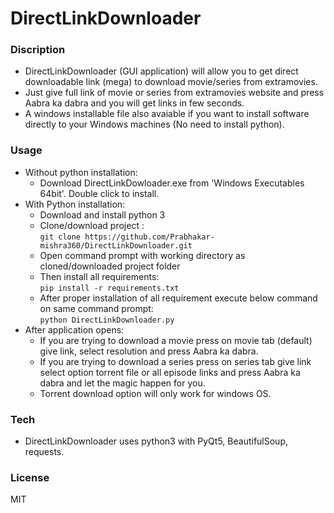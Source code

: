 # DirectLinkDownloader

### Discription
- DirectLinkDownloader (GUI application) will allow you to get direct downloadable link (mega) to download movie/series from extramovies.
- Just give full link of movie or series from extramovies website and press Aabra ka dabra and you will get links in few seconds.
- A windows installable file also avaiable if you want to install software directly to your Windows machines (No need to install python).  

### Usage
- Without python installation:
  - Download DirectLinkDowloader.exe from 'Windows Executables 64bit'. Double click to install.
- With Python installation:
  - Download and install python 3
  - Clone/download project :   
  ```git clone https://github.com/Prabhakar-mishra360/DirectLinkDownloader.git```
  - Open command prompt with working directory as cloned/downloaded project folder
  - Then install all requirements:  
  ```pip install -r requirements.txt```
  - After proper installation of all requirement execute below command on same command prompt:  
  ```python DirectLinkDownloader.py```
- After application opens:
  - If you are trying to download a movie press on movie tab (default) give link, select resolution and press Aabra ka dabra.
  - If you are trying to download a series press on series tab give link select option torrent file or all episode links and press Aabra ka dabra and let the magic happen for you.
  - Torrent download option will only work for windows OS. 

### Tech
- DirectLinkDownloader uses python3 with PyQt5, BeautifulSoup, requests. 

### License
MIT
